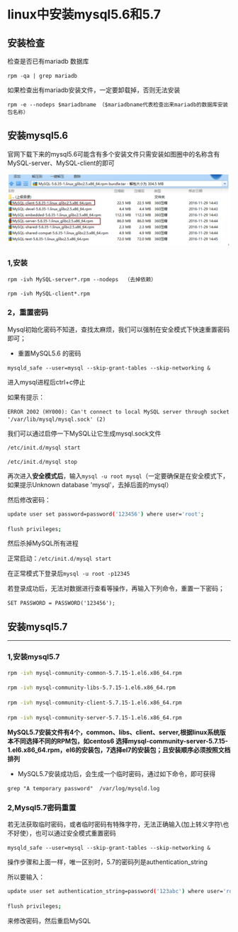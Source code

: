 # linux中安装mysql5.6和5.7

## 安装检查

检查是否已有mariadb 数据库

`rpm -qa | grep mariadb`

如果检查出有mariadb安装文件，一定要卸载掉，否则无法安装

`rpm -e --nodeps $mariadbname （$mariadbname代表检查出来mariadb的数据库安装包名称）`

 

 



## 安装mysql5.6

官网下载下来的mysql5.6可能含有多个安装文件只需安装如图圈中的名称含有MySQL-server、MySQL-client的即可

![1563091167746](images/1563091167746.png)

### 1,安装

```
rpm -ivh MySQL-server*.rpm --nodeps  （去掉依赖）

rpm -ivh MySQL-client*.rpm
```



###  2，重置密码

Mysql初始化密码不知道，查找太麻烦，我们可以强制在安全模式下快速重置密码即可；

- 重置MySQL5.6 的密码

`mysqld_safe --user=mysql --skip-grant-tables --skip-networking &`

进入mysql进程后ctrl+c停止  

如果有提示：

`ERROR 2002 (HY000): Can't connect to local MySQL server through socket '/var/lib/mysql/mysql.sock' (2)`

我们可以通过启停一下MySQL让它生成mysql.sock文件

```shell
/etc/init.d/mysql start

/etc/init.d/mysql stop   
```

 

再次进入**安全模式后**，输入`mysql -u root mysql`（一定要确保是在安全模式下，如果提示Unknown database 'mysql'，去掉后面的mysql）

然后修改密码：

```bash
update user set password=password('123456') where user='root';

flush privileges;
```

然后杀掉MySQL所有进程

正常启动：`/etc/init.d/mysql start`

在正常模式下登录后`mysql -u root -p12345`

若登录成功后，无法对数据进行查看等操作，再输入下列命令，重置一下密码；

`SET PASSWORD = PASSWORD('123456');  `

 

## 安装mysql5.7

****

### 1,安装mysql5.7

```bash
rpm -ivh mysql-community-common-5.7.15-1.el6.x86_64.rpm

rpm -ivh mysql-community-libs-5.7.15-1.el6.x86_64.rpm

rpm -ivh mysql-community-client-5.7.15-1.el6.x86_64.rpm

rpm -ivh mysql-community-server-5.7.15-1.el6.x86_64.rpm
```

 

**MySQL5.7安装文件有4个，common、libs、client、server,根据linux系统版本不同选择不同的RPM包，如centos6 选择mysql-community-server-5.7.15-1.el6.x86_64.rpm，el6的安装包，7选择el7的安装包；且安装顺序必须按照文档排列**

- MySQL5.7安装成功后，会生成一个临时密码，通过如下命令，即可获得

`grep "A temporary password"  /var/log/mysqld.log`

### 2,Mysql5.7密码重置

若无法获取临时密码，或者临时密码有特殊字符，无法正确输入(加上转义字符\也不好使），也可以通过安全模式重置密码

`mysqld_safe --user=mysql --skip-grant-tables --skip-networking &`

操作步骤和上面一样，唯一区别时，5.7的密码列是authentication_string

所以要输入：

```bash
update user set authentication_string=password('123abc') where user='root';

flush privileges;
```

来修改密码，然后重启MySQL